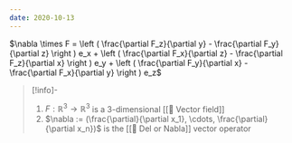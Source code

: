 ```yaml
---
date: 2020-10-13
---
```

$\nabla \times F = \left ( \frac{\partial F_z}{\partial y} - \frac{\partial F_y}{\partial z} \right ) e_x + \left ( \frac{\partial F_x}{\partial z} - \frac{\partial F_z}{\partial x} \right ) e_y + \left ( \frac{\partial F_y}{\partial x} - \frac{\partial F_x}{\partial y} \right ) e_z$

>[!info]-
> 1. $F : \mathbb{R}^3 \rightarrow \mathbb{R}^3$ is a 3-dimensional [[📘 Vector field]]
> 2. $\nabla := (\frac{\partial}{\partial x_1}, \cdots, \frac{\partial}{\partial x_n})$ is the [[📘 Del or Nabla]] vector operator